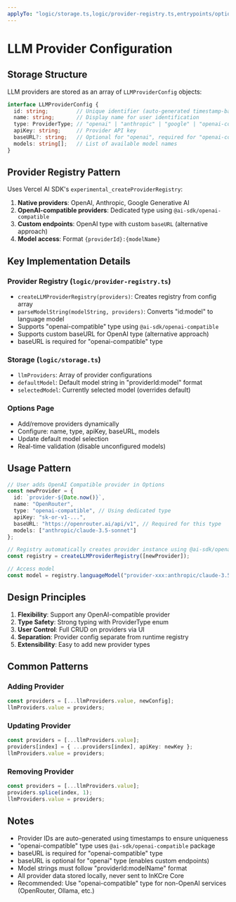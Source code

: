 ```yaml
---
applyTo: "logic/storage.ts,logic/provider-registry.ts,entrypoints/options/**"
---
```


# LLM Provider Configuration

## Storage Structure

LLM providers are stored as an array of `LLMProviderConfig` objects:

```typescript
interface LLMProviderConfig {
  id: string;         // Unique identifier (auto-generated timestamp-based)
  name: string;       // Display name for user identification
  type: ProviderType; // "openai" | "anthropic" | "google" | "openai-compatible"
  apiKey: string;     // Provider API key
  baseURL?: string;   // Optional for "openai", required for "openai-compatible"
  models: string[];   // List of available model names
}
```

## Provider Registry Pattern

Uses Vercel AI SDK's `experimental_createProviderRegistry`:

1. **Native providers**: OpenAI, Anthropic, Google Generative AI
2. **OpenAI-compatible providers**: Dedicated type using `@ai-sdk/openai-compatible`
3. **Custom endpoints**: OpenAI type with custom `baseURL` (alternative approach)
4. **Model access**: Format `{providerId}:{modelName}`

## Key Implementation Details

### Provider Registry (`logic/provider-registry.ts`)
- `createLLMProviderRegistry(providers)`: Creates registry from config array
- `parseModelString(modelString, providers)`: Converts "id:model" to language model
- Supports "openai-compatible" type using `@ai-sdk/openai-compatible`
- Supports custom baseURL for OpenAI type (alternative approach)
- baseURL is required for "openai-compatible" type

### Storage (`logic/storage.ts`)
- `llmProviders`: Array of provider configurations
- `defaultModel`: Default model string in "providerId:model" format
- `selectedModel`: Currently selected model (overrides default)

### Options Page
- Add/remove providers dynamically
- Configure: name, type, apiKey, baseURL, models
- Update default model selection
- Real-time validation (disable unconfigured models)

## Usage Pattern

```typescript
// User adds OpenAI Compatible provider in Options
const newProvider = {
  id: `provider-${Date.now()}`,
  name: "OpenRouter",
  type: "openai-compatible", // Using dedicated type
  apiKey: "sk-or-v1-...",
  baseURL: "https://openrouter.ai/api/v1", // Required for this type
  models: ["anthropic/claude-3.5-sonnet"]
};

// Registry automatically creates provider instance using @ai-sdk/openai-compatible
const registry = createLLMProviderRegistry([newProvider]);

// Access model
const model = registry.languageModel("provider-xxx:anthropic/claude-3.5-sonnet");
```

## Design Principles

1. **Flexibility**: Support any OpenAI-compatible provider
2. **Type Safety**: Strong typing with ProviderType enum
3. **User Control**: Full CRUD on providers via UI
4. **Separation**: Provider config separate from runtime registry
5. **Extensibility**: Easy to add new provider types

## Common Patterns

### Adding Provider
```typescript
const providers = [...llmProviders.value, newConfig];
llmProviders.value = providers;
```

### Updating Provider
```typescript
const providers = [...llmProviders.value];
providers[index] = { ...providers[index], apiKey: newKey };
llmProviders.value = providers;
```

### Removing Provider
```typescript
const providers = [...llmProviders.value];
providers.splice(index, 1);
llmProviders.value = providers;
```

## Notes

- Provider IDs are auto-generated using timestamps to ensure uniqueness
- "openai-compatible" type uses `@ai-sdk/openai-compatible` package
- baseURL is required for "openai-compatible" type
- baseURL is optional for "openai" type (enables custom endpoints)
- Model strings must follow "providerId:modelName" format
- All provider data stored locally, never sent to InKCre Core
- Recommended: Use "openai-compatible" type for non-OpenAI services (OpenRouter, Ollama, etc.)
